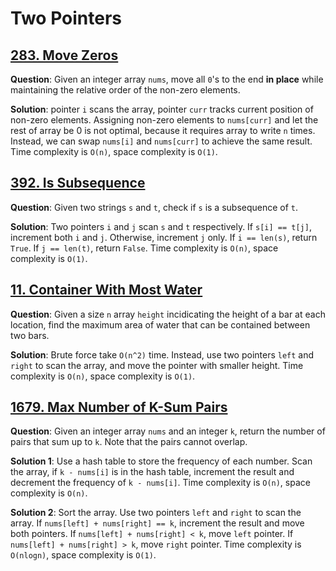 # Two Pointers

## [283. Move Zeros](https://leetcode.com/problems/move-zeroes/)

**Question**: Given an integer array `nums`, move all `0`'s to the end **in place** while maintaining the relative order of the non-zero elements.

**Solution**: pointer `i` scans the array, pointer `curr` tracks current position of non-zero elements. Assigning non-zero elements to `nums[curr]` and let the rest of array be 0 is not optimal, because it requires array to write `n` times. Instead, we can swap `nums[i]` and `nums[curr]` to achieve the same result. Time complexity is `O(n)`, space complexity is `O(1)`.



## [392. Is Subsequence](https://leetcode.com/problems/is-subsequence/)

**Question**: Given two strings `s` and `t`, check if `s` is a subsequence of `t`.

**Solution**: Two pointers `i` and `j` scan `s` and `t` respectively. If `s[i] == t[j]`, increment both `i` and `j`. Otherwise, increment `j` only. If `i == len(s)`, return `True`. If `j == len(t)`, return `False`. Time complexity is `O(n)`, space complexity is `O(1)`.



## [11. Container With Most Water](https://leetcode.com/problems/container-with-most-water/)

**Question**: Given a size `n` array `height` incidicating the height of a bar at each location, find the maximum area of water that can be contained between two bars.

**Solution**: Brute force take `O(n^2)` time. Instead, use two pointers `left` and `right` to scan the array, and move the pointer with smaller height. Time complexity is `O(n)`, space complexity is `O(1)`.



## [1679. Max Number of K-Sum Pairs](https://leetcode.com/problems/max-number-of-k-sum-pairs/)

**Question**: Given an integer array `nums` and an integer `k`, return the number of pairs that sum up to `k`. Note that the pairs cannot overlap.

**Solution 1**: Use a hash table to store the frequency of each number. Scan the array, if `k - nums[i]` is in the hash table, increment the result and decrement the frequency of `k - nums[i]`. Time complexity is `O(n)`, space complexity is `O(n)`.

**Solution 2**: Sort the array. Use two pointers `left` and `right` to scan the array. If `nums[left] + nums[right] == k`, increment the result and move both pointers. If `nums[left] + nums[right] < k`, move `left` pointer. If `nums[left] + nums[right] > k`, move `right` pointer. Time complexity is `O(nlogn)`, space complexity is `O(1)`.